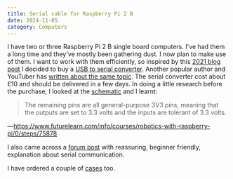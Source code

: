 ```yaml
---
title: Serial cable for Raspberry Pi 2 B
date: 2024-11-05
category: Computers
---
```


I have two or three Raspberry Pi 2 B single board computers. I've had them a
long time and they've mostly been gathering dust. I now plan to make use of
them. I want to work with them efficiently, so inspired by this [2021 blog post]
I decided to buy a [USB to serial converter]. Another popular author and
YouTuber has [written about the same topic]. The serial converter cost about £10
and should be delivered in a few days. In doing a little research before the
purchase, I looked at the [schematic] and I learnt:

> The remaining pins are all general-purpose 3V3 pins, meaning that the outputs
> are set to 3.3 volts and the inputs are tolerant of 3.3 volts.

—<https://www.futurelearn.com/info/courses/robotics-with-raspberry-pi/0/steps/75878>

I also came across a [forum post] with reassuring, beginner friendly,
explanation about serial communication.

I have ordered a couple of [cases] too.

[cases]:
  https://shop.cyntech.co.uk/products/raspberry-pi-case-model-b-compatible
[forum post]: https://forums.raspberrypi.com/viewtopic.php?t=177360#p1130559
[schematic]:
  https://datasheets.raspberrypi.com/rpi2/raspberry-pi-2-b-reduced-schematics.pdf
[2021 blog post]:
  https://rickcarlino.com/2021/practices-that-make-raspberry-pi-work-easier.html
[USB to serial converter]:
  https://thepihut.com/products/usb-to-ttl-serial-cable-debug-console-cable-for-raspberry-pi
[written about the same topic]:
  https://www.jeffgeerling.com/blog/2021/attaching-raspberry-pis-serial-console-uart-debugging

<!--
Copyright 2024 Keith Maxwell
SPDX-License-Identifier: CC-BY-SA-4.0
-->
